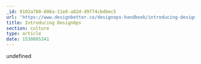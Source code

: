 ```yaml
---
_id: 0102a780-806a-11e8-a82d-d9f74cbdbec5
url: 'https://www.designbetter.co/designops-handbook/introducing-designops'
title: Introducing DesignOps
section: culture
type: article
date: 1530805341
---
```

undefined
